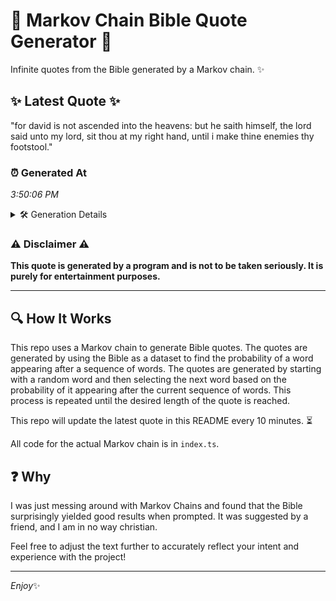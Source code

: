 # 📖 Markov Chain Bible Quote Generator 📖

Infinite quotes from the Bible generated by a Markov chain. ✨

## ✨ Latest Quote ✨
"for david is not ascended into the heavens: but he saith himself, the lord said unto my lord, sit thou at my right hand, until i make thine enemies thy footstool."

### ⏰ Generated At
*3:50:06 PM*

<details>
    <summary>🛠️ Generation Details</summary>
    <p>
        <strong>🌱 Seed:</strong> for<br>
        <strong>🔄 Iterations:</strong> 30<br>
        <strong>📜 Context History:</strong><br>[ for ]: david<br>[ for, david ]: is<br>[ for, david, is ]: not<br>[ for, david, is, not ]: ascended<br>[ for, david, is, not, ascended ]: into<br>[ for, david, is, not, ascended, into ]: the<br>[ david, is, not, ascended, into, the ]: heavens:<br>[ is, not, ascended, into, the, heavens: ]: but<br>[ not, ascended, into, the, heavens:, but ]: he<br>[ ascended, into, the, heavens:, but, he ]: saith<br>[ into, the, heavens:, but, he, saith ]: himself,<br>[ the, heavens:, but, he, saith, himself, ]: the<br>[ heavens:, but, he, saith, himself,, the ]: lord<br>[ but, he, saith, himself,, the, lord ]: said<br>[ he, saith, himself,, the, lord, said ]: unto<br>[ saith, himself,, the, lord, said, unto ]: my<br>[ himself,, the, lord, said, unto, my ]: lord,<br>[ the, lord, said, unto, my, lord, ]: sit<br>[ lord, said, unto, my, lord,, sit ]: thou<br>[ said, unto, my, lord,, sit, thou ]: at<br>[ unto, my, lord,, sit, thou, at ]: my<br>[ my, lord,, sit, thou, at, my ]: right<br>[ lord,, sit, thou, at, my, right ]: hand,<br>[ sit, thou, at, my, right, hand, ]: until<br>[ thou, at, my, right, hand,, until ]: i<br>[ at, my, right, hand,, until, i ]: make<br>[ my, right, hand,, until, i, make ]: thine<br>[ right, hand,, until, i, make, thine ]: enemies<br>[ hand,, until, i, make, thine, enemies ]: thy<br>[ until, i, make, thine, enemies, thy ]: footstool.<br>
    </p>
</details>

### ⚠️ Disclaimer ⚠️
**This quote is generated by a program and is not to be taken seriously. It is purely for entertainment purposes.**

---

## 🔍 How It Works

This repo uses a Markov chain to generate Bible quotes. The quotes are generated by using the Bible as a dataset to find the probability of a word appearing after a sequence of words. The quotes are generated by starting with a random word and then selecting the next word based on the probability of it appearing after the current sequence of words. This process is repeated until the desired length of the quote is reached.

This repo will update the latest quote in this README every 10 minutes. ⏳

All code for the actual Markov chain is in `index.ts`.

## ❓ Why

I was just messing around with Markov Chains and found that the Bible surprisingly yielded good results when prompted. 
It was suggested by a friend, and I am in no way christian.

Feel free to adjust the text further to accurately reflect your intent and experience with the project!

---

*Enjoy*✨
